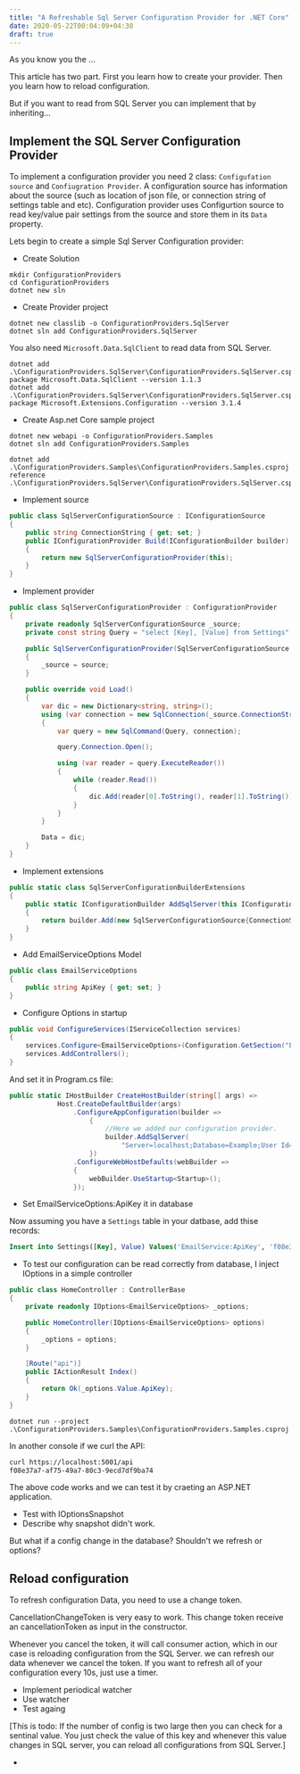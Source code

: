 ```yaml
---
title: "A Refreshable Sql Server Configuration Provider for .NET Core"
date: 2020-05-22T00:04:09+04:30
draft: true
---
```


As you know you the ...

This article has two part. First you learn how to create your provider. Then you learn how to reload configuration. 

But if you want to read from SQL Server you can implement that by inheriting...

## Implement the SQL Server Configuration Provider

To implement a configuration provider you need 2 class: `Configufation source` and `Confiugration Provider`. A configuration source has information about the source (such as location of json file, or connection string of settings table and etc). Configuration provider uses Configurtion source to read key/value pair settings from the source and store them in its `Data` property.

Lets begin to create a simple Sql Server Configuration provider:

- Create Solution

``` dotnet
mkdir ConfigurationProviders
cd ConfigurationProviders
dotnet new sln
```

- Create Provider project

``` dotnet
dotnet new classlib -o ConfigurationProviders.SqlServer
dotnet sln add ConfigurationProviders.SqlServer
```

You also need `Microsoft.Data.SqlClient` to read data from SQL Server. 

``` dotnet
dotnet add .\ConfigurationProviders.SqlServer\ConfigurationProviders.SqlServer.csproj package Microsoft.Data.SqlClient --version 1.1.3
dotnet add .\ConfigurationProviders.SqlServer\ConfigurationProviders.SqlServer.csproj package Microsoft.Extensions.Configuration --version 3.1.4
```

- Create Asp.net Core sample project

``` dotnet
dotnet new webapi -o ConfigurationProviders.Samples
dotnet sln add ConfigurationProviders.Samples
```

``` dotnet
dotnet add .\ConfigurationProviders.Samples\ConfigurationProviders.Samples.csproj reference .\ConfigurationProviders.SqlServer\ConfigurationProviders.SqlServer.csproj
```

- Implement source

``` csharp
public class SqlServerConfigurationSource : IConfigurationSource
{
    public string ConnectionString { get; set; }
    public IConfigurationProvider Build(IConfigurationBuilder builder)
    {
        return new SqlServerConfigurationProvider(this);
    }
}
```

- Implement provider

``` csharp
public class SqlServerConfigurationProvider : ConfigurationProvider
{
    private readonly SqlServerConfigurationSource _source;
    private const string Query = "select [Key], [Value] from Settings";

    public SqlServerConfigurationProvider(SqlServerConfigurationSource source)
    {
        _source = source;
    }

    public override void Load()
    {
        var dic = new Dictionary<string, string>();
        using (var connection = new SqlConnection(_source.ConnectionString))
        {
            var query = new SqlCommand(Query, connection);

            query.Connection.Open();

            using (var reader = query.ExecuteReader())
            {
                while (reader.Read())
                {
                    dic.Add(reader[0].ToString(), reader[1].ToString());
                }
            }
        }

        Data = dic;
    }
}
```

- Implement extensions

``` csharp
public static class SqlServerConfigurationBuilderExtensions
{
    public static IConfigurationBuilder AddSqlServer(this IConfigurationBuilder builder, string connectionString)
    {
        return builder.Add(new SqlServerConfigurationSource{ConnectionString = connectionString});
    }
}
```

- Add EmailServiceOptions Model

``` csharp
public class EmailServiceOptions
{
    public string ApiKey { get; set; }
}
```

- Configure Options in startup

``` csharp
public void ConfigureServices(IServiceCollection services)
{
    services.Configure<EmailServiceOptions>(Configuration.GetSection("EmailService"));
    services.AddControllers();
}
```

And set it in Program.cs file:

``` csharp
public static IHostBuilder CreateHostBuilder(string[] args) =>
            Host.CreateDefaultBuilder(args)
                .ConfigureAppConfiguration(builder =>
                    {
                        //Here we added our configuration provider.
                        builder.AddSqlServer(
                            "Server=localhost;Database=Example;User Id=sa;Password=your(#SecurePassword!123)");
                    })
                .ConfigureWebHostDefaults(webBuilder =>
                {
                    webBuilder.UseStartup<Startup>();
                });
```

- Set EmailServiceOptions:ApiKey it in database

Now assuming you have a `Settings` table in your datbase, add thise records:

``` sql
Insert into Settings([Key], Value) Values('EmailService:ApiKey', 'f08e37a7-af75-49a7-80c3-9ecd7df9ba74')
```

- To test our configuration can be read correctly from database, I inject IOptions<EmailServiceOptions> in a simple controller

``` csharp
public class HomeController : ControllerBase
{
    private readonly IOptions<EmailServiceOptions> _options;

    public HomeController(IOptions<EmailServiceOptions> options)
    {
        _options = options;
    }

    [Route("api")] 
    public IActionResult Index()
    {
        return Ok(_options.Value.ApiKey);
    }
}
```

``` dotnet
dotnet run --project .\ConfigurationProviders.Samples\ConfigurationProviders.Samples.csproj
```

In another console if we curl the API:

``` bash
curl https://localhost:5001/api
f08e37a7-af75-49a7-80c3-9ecd7df9ba74
```

The above code works and we can test it by craeting an ASP.NET application.

- Test with IOptionsSnapshot<ConfigModel>
- Describe why snapshot didn't work.

But what if a config change in the database? Shouldn't we refresh or options?

## Reload configuration

To refresh configuration Data, you need to use a change token. 

CancellationChangeToken is very easy to work. This change token receive an cancellationToken as input in the constructor.

Whenever you cancel the token, it will call consumer action, which in our case is reloading configuration from the SQL Server.
we can refresh our data whenever we cancel the token. If you want to refresh all of your configuration every 10s, just use a timer.

- Implement periodical watcher
- Use watcher
- Test againg

[This is todo: If the number of config is two large then you can check for a sentinal value. You just check the value of this key and whenever this value changes in SQL server, you can reload all configurations from SQL Server.]


- 



